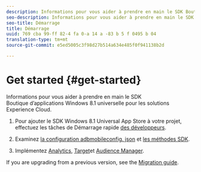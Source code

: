 ```yaml
---
description: Informations pour vous aider à prendre en main le SDK Boutique d’applications Windows 8.1 universelle pour les solutions Experience Cloud.
seo-description: Informations pour vous aider à prendre en main le SDK Boutique d’applications Windows 8.1 universelle pour les solutions Experience Cloud.
seo-title: Démarrage
title: Démarrage
uuid: 769 cba 99-ff 82-4 fa 0-a 14 a -83 b 5 f 0495 b 04
translation-type: tm+mt
source-git-commit: e5ed5005c3f98d27b514a634e485f0f941138b2d

---
```



# Get started {#get-started}

Informations pour vous aider à prendre en main le SDK Boutique d’applications Windows 8.1 universelle pour les solutions Experience Cloud.

1. Pour ajouter le SDK Windows 8.1 Universal App Store à votre projet, effectuez les tâches de Démarrage rapide [des développeurs](/help/windows-appstore/c-getting-started/dev-qs.md).

1. Examinez [la configuration adbmobileconfig. json](/help/windows-appstore/c-configuration/c.json.md) et [les méthodes SDK](/help/windows-appstore/c-configuration/methods.md).

1. Implémentez [Analytics](/help/windows-appstore/analytics/analytics.md), [Target](/help/windows-appstore/target/target-methods.md)et [Audience Manager](/help/windows-appstore/audiencemgmt/audience-manager-methods.md).

If you are upgrading from a previous version, see the [Migration guide](/help/windows-appstore/migration-v3.md).
